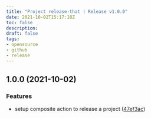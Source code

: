 ```yaml
---
title: "Project release-that | Release v1.0.0"
date: 2021-10-02T15:17:18Z
toc: false
description: 
draft: false
tags:
- opensource
- github
- release
---
```

## 1.0.0 (2021-10-02)


### Features

* setup composite action to release a project ([47ef3ac](https://github.com/rlespinasse/release-that/commit/47ef3ac792bf45c74964a1f8b598600717f4d01e))




